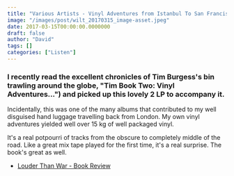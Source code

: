 ```yaml
---
title: "Various Artists - Vinyl Adventures from Istanbul To San Francisco (2016)"
image: "/images/post/wilt_20170315_image-asset.jpeg"
date: 2017-03-15T00:00:00.0000000
draft: false
author: "David"
tags: []
categories: ["Listen"]
---
```

### I recently read the excellent chronicles of Tim Burgess's bin trawling around the globe, "Tim Book Two: Vinyl Adventures...") and picked up this lovely 2 LP to accompany it.

 Incidentally, this was one of the many albums that contributed to my well disguised hand luggage travelling back from London. My own vinyl adventures yielded well over 15 kg of well packaged vinyl.

 It's a real potpourri of tracks from the obscure to completely middle of the road. Like a great mix tape played for the first time, it's a real surprise. The book's great as well.

-  [Louder Than War - Book Review](http://louderthanwar.com/tim-burgess-vinyl-adventures-istanbul-san-francisco-book-album-review/)